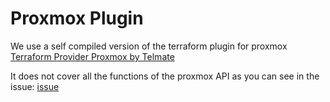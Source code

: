# Proxmox Plugin

We use a self compiled version of the terraform plugin for proxmox 
[Terraform Provider Proxmox by Telmate](https://github.com/Telmate/terraform-provider-proxmox)

It does not cover all the functions of the proxmox API as you can see in the issue:
[issue](https://github.com/Telmate/terraform-provider-proxmox/issues/1107)
